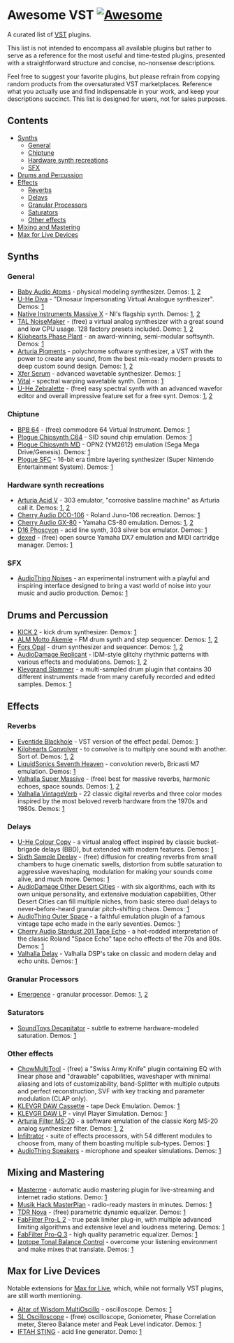 # Awesome VST [![Awesome](https://awesome.re/badge.svg)](https://awesome.re)

A curated list of [VST](https://en.wikipedia.org/wiki/Virtual_Studio_Technology) plugins.

This list is not intended to encompass all available plugins but rather to serve as a reference for the most useful and time-tested plugins, presented with a straightforward structure and concise, no-nonsense descriptions.

Feel free to suggest your favorite plugins, but please refrain from copying random products from the oversaturated VST marketplaces. Reference what you actually use and find indispensable in your work, and keep your descriptions succinct. This list is designed for users, not for sales purposes.

## Contents

<!-- START doctoc generated TOC please keep comment here to allow auto update -->
<!-- DON'T EDIT THIS SECTION, INSTEAD RE-RUN doctoc TO UPDATE -->

- [Synths](#synths)
  - [General](#general)
  - [Chiptune](#chiptune)
  - [Hardware synth recreations](#hardware-synth-recreations)
  - [SFX](#sfx)
- [Drums and Percussion](#drums-and-percussion)
- [Effects](#effects)
  - [Reverbs](#reverbs)
  - [Delays](#delays)
  - [Granular Processors](#granular-processors)
  - [Saturators](#saturators)
  - [Other effects](#other-effects)
- [Mixing and Mastering](#mixing-and-mastering)
- [Max for Live Devices](#max-for-live-devices)

<!-- END doctoc generated TOC please keep comment here to allow auto update -->

## Synths

### General

- [Baby Audio Atoms](https://babyaud.io/atoms) - physical modeling synthesizer. Demos: [1](https://youtu.be/z57s9xPYUX0), [2](https://youtu.be/t9V_othnsPw)
- [U-He Diva](https://u-he.com/products/diva/) - "Dinosaur Impersonating Virtual Analogue synthesizer". Demos: [1](https://youtu.be/-PO84tYA6mA)
- [Native Instruments Massive X](https://www.native-instruments.com/en/products/komplete/synths/massive-x/) - NI's flagship synth. Demos: [1](https://youtu.be/T4mfM73egsQ?si=rXQvDt2U8aznFgBo), [2](https://youtu.be/BYzagFV0eLM)
- [TAL NoiseMaker](https://tal-software.com/products/tal-noisemaker) - (free) a virtual analog synthesizer with a great sound and low CPU usage. 128 factory presets included. Demo: [1](https://youtu.be/caw0PO31etA), [2](https://youtu.be/ZoMsXVFoAno)
- [Kilohearts Phase Plant](https://kilohearts.com/products/phase_plant) - an award-winning, semi-modular softsynth. Demos: [1](https://youtu.be/-GvapBwcUDI)
- [Arturia Pigments](https://www.arturia.com/products/software-instruments/pigments/overview) - polychrome software synthesizer, a VST with the power to create any sound, from the best mix-ready modern presets to deep custom sound design. Demos: [1](https://youtu.be/fdkc8bnMUhY), [2](https://youtu.be/JUxs2JzJOio)
- [Xfer Serum](https://xferrecords.com/products/serum/) - advanced wavetable synthesizer. Demos: [1](https://youtu.be/TZm4UjzqvL4)
- [Vital](https://vital.audio/) - spectral warping wavetable synth. Demos: [1](https://youtu.be/7kNvSXxZrs4)
- [U-He Zebralette](https://u-he.com/products/zebralette/) - (free) easy spectral synth with an advanced wavefor editor and overall impressive feature set for a free synt. Demos: [1](https://youtu.be/G4HCHQteJlk), [2](https://youtu.be/gnevghILe8o)

### Chiptune

- [BPB 64](https://app.gumroad.com/d/bad87a6ced5edb7ca829cd6f8d006e2d) - (free) commodore 64 Virtual Instrument. Demos: [1](https://www.youtube.com/watch?v=5c6mQljB8MM)
- [Plogue Chipsynth C64](https://www.plogue.com/products/chipsynth-c64.html) - SID sound chip emulation. Demos: [1](https://youtu.be/I0XxqbbT5qA)
- [Plogue Chipsynth MD](https://www.plogue.com/products/chipsynth-md.html) - OPN2 (YM2612) emulation (Sega Mega Drive/Genesis). Demos: [1](https://youtu.be/HYD83w5hr_s)
- [Plogue SFC](https://www.plogue.com/products/chipsynth-sfc.html) - 16-bit era timbre layering synthesizer (Super Nintendo Entertainment System). Demos: [1](https://youtu.be/wizYHoVxp4k)

### Hardware synth recreations

- [Arturia Acid V](https://www.arturia.com/products/software-instruments/acid-v/overview) - 303 emulator, "corrosive bassline machine" as Arturia call it. Demos: [1](https://www.youtube.com/live/SzK9h2quTKo), [2](https://youtu.be/WmFIDpPmba4)
- [Cherry Audio DCO-106](https://cherryaudio.com/products/dco-106) - Roland Juno-106 recreation. Demos: [1](https://youtu.be/QPzn3kkHcI0)
- [Cherry Audio GX-80](https://cherryaudio.com/products/gx-80) - Yamaha CS-80 emulation. Demos: [1](https://youtu.be/5h-oki0UOFg), [2](https://youtu.be/MVJoT--Ix_w)
- [D16 Phoscyon](https://d16.pl/phoscyon) - acid line synth, 303 silver box emulator. Demos: [1](https://youtu.be/_XRoT-FdqjU)
- [dexed](https://asb2m10.github.io/dexed/) - (free) open source Yamaha DX7 emulation and MIDI cartridge manager. Demos: [1](https://youtu.be/wSs1-020nNY)

### SFX

- [AudioThing Noises](https://www.audiothing.net/instruments/noises/) - an experimental instrument with a playful and inspiring interface designed to bring a vast world of noise into your music and audio production. Demos: [1](https://youtu.be/Nh8QxkOAokw)

## Drums and Percussion

- [KICK 2](https://www.sonicacademy.com/products/kick-2) - kick drum synthesizer. Demos: [1](https://youtu.be/lvHjh2AWe8Y)
- [ALM Motto Akemie](https://busycircuits.com/motto-akemie/) - FM drum synth and step sequencer. Demos: [1](https://youtu.be/42QbIRc43u8), [2](https://youtu.be/vr8r9NlSnHE)
- [Fors Opal](https://fors.fm/opal) - drum synthesizer and sequencer. Demos: [1](https://youtu.be/87OGkyDBjvI), [2](https://youtu.be/kcuIYAj3y-E)
- [AudioDamage Replicant](https://www.audiodamage.com/products/ad056-replicant-3) - IDM-style glitchy rhythmic patterns with various effects and modulations. Demos: [1](https://youtu.be/yWPyRSURYFQ), [2](https://www.youtube.com/@d16group)
- [Klevgrand Slammer](https://klevgrand.se/products/slammer) - a multi-sampled drum plugin that contains 30 different instruments made from many carefully recorded and edited samples. Demos: [1](https://youtu.be/OVVxTH1pseU?si=AEhozygV04OMTOwl)

## Effects

### Reverbs

- [Eventide Blackhole](https://www.eventideaudio.com/plug-ins/blackhole/) - VST version of the effect pedal. Demos: [1](https://youtu.be/uxhrvO1imJs)
- [Kilohearts Convolver](https://kilohearts.com/products/convolver) - to convolve is to multiply one sound with another. Sort of. Demos: [1](https://youtu.be/VwWJTDzW-mQ), [2](https://youtu.be/uvMKOkkCwBU)
- [LiquidSonics Seventh Heaven](https://www.liquidsonics.com/software/seventh-heaven/) - convolution reverb, Bricasti M7 emulation. Demos: [1](https://youtu.be/gzjxnSW_7nM?si=hTUNgzqMRVEl1exj)
- [Valhalla Super Massive](https://valhalladsp.com/shop/reverb/valhalla-supermassive/) - (free) best for massive reverbs, harmonic echoes, space sounds. Demos: [1](https://youtu.be/O0ItJOb_T34), [2](https://youtu.be/cdu6AH2VJWU)
- [Valhalla VintageVerb](https://valhalladsp.com/shop/reverb/valhalla-vintage-verb/) - 22 classic digital reverbs and three color modes inspired by the most beloved reverb hardware from the 1970s and 1980s. Demos: [1](https://youtu.be/L0z7u4j3Jfg)

### Delays

- [U-He Colour Copy](https://u-he.com/products/colourcopy/) - a virtual analog effect inspired by classic bucket-brigade delays (BBD), but extended with modern features. Demos: [1](https://youtu.be/4RBb4BfaHXw)
- [Sixth Sample Deelay](https://sixthsample.com/deelay/) - (free) diffusion for creating reverbs from small chambers to huge cinematic swells, distortion from subtle saturation to aggressive waveshaping, modulation for making your sounds come alive, and much more. Demos: [1](https://youtu.be/fjdps2evVlw)
- [AudioDamage Other Desert Cities](https://www.audiodamage.com/collections/software/products/ad054-other-desert-cities) - with six algorithms, each with its own unique personality, and extensive modulation capabilities, Other Desert Cities can fill multiple niches, from basic stereo dual delays to never-before-heard granular pitch-shifting chaos. Demos: [1](https://youtu.be/eX4LPBi5Zd4)
- [AudioThing Outer Space](https://www.audiothing.net/effects/outer-space/) - a faithful emulation plugin of a famous vintage tape echo made in the early seventies. Demos: [1](https://youtu.be/xv5Up5LLxMI)
- [Cherry Audio Stardust 201 Tape Echo](https://cherryaudio.com/products/stardust-201) - a hot-rodded interpretation of the classic Roland "Space Echo" tape echo effects of the 70s and 80s. Demos: [1](https://youtu.be/IkNWnYxYER8)
- [Valhalla Delay](https://valhalladsp.com/shop/delay/valhalladelay/) - Valhalla DSP's take on classic and modern delay and echo units. Demos: [1](https://youtu.be/1pDVayo9GWc)

### Granular Processors

- [Emergence](https://daniel-gergely.itch.io/emergence) - granular processor. Demos: [1](https://youtu.be/PEB5pkHjVeo), [2](https://youtu.be/9YQKSd4nW4E)

### Saturators

- [SoundToys Decapitator](https://www.soundtoys.com/product/decapitator/) - subtle to extreme hardware-modeled saturation. Demos: [1](https://youtu.be/N0B-4rz2HTs)

### Other effects

- [ChowMultiTool](https://chowdsp.com/products.html) - (free) a "Swiss Army Knife" plugin containing EQ with linear phase and "drawable" capabilities, waveshaper with minimal aliasing and lots of customizability, band-Splitter with multiple outputs and perfect reconstruction, SVF with key tracking and parameter modulation (CLAP only).
- [KLEVGR DAW Cassette](https://klevgrand.com/products/dawcassette) - tape Deck Emulation. Demos: [1](https://youtu.be/2Zu_OuAUPTo)
- [KLEVGR DAW LP](https://klevgrand.com/products/dawlp) - vinyl Player Simulation. Demos: [1](https://youtu.be/tzgKTfmFzEo)
- [Arturia Filter MS-20](https://www.arturia.com/products/software-effects/filter-ms-20/overview) - a software emulation of the classic Korg MS-20 analog synthesizer filter. Demos: [1](https://youtu.be/-V9m3iPLGI0), [2](https://youtu.be/-gXgonwwjj0)
- [Infiltrator](https://deviousmachines.com/product/infiltrator/) - suite of effects processors, with 54 different modules to choose from, many of them boasting multiple sub-types. Demos: [1](https://youtu.be/EKNqcRs24dc)
- [AudioThing Speakers](https://www.audiothing.net/effects/speakers/) - microphone and speaker simulations. Demos: [1](https://youtu.be/-B-WS1xN0I0)

## Mixing and Mastering

- [Masterme](https://github.com/trummerschlunk/master_me) - automatic audio mastering plugin for live-streaming and internet radio stations. Demo: [1](https://www.youtube.com/shorts/hIegFZ4LJMs)
- [Musik Hack MasterPlan](https://www.musikhack.com/) - radio-ready masters in minutes. Demos: [1](https://youtu.be/h2O4svLRgjI)
- [TDR Nova](https://www.tokyodawn.net/tdr-nova/) - (free) parametric dynamic equalizer. Demos: [1](https://youtu.be/1CHFv4mWQYM)
- [FabFilter Pro-L 2](https://www.fabfilter.com/products/pro-l-2-limiter-plug-in) - true peak limiter plug-in, with multiple advanced limiting algorithms and extensive level and loudness metering. Demos: [1](https://youtu.be/oMJeWXtJODc)
- [FabFilter Pro-Q 3](https://www.fabfilter.com/products/pro-q-3-equalizer-plug-in) - high quality parametric equalizer. Demos: [1](https://youtu.be/IDMrLQGd21w)
- [Izotope Tonal Balance Control](https://www.izotope.com/en/products/tonal-balance-control-2.html) - overcome your listening environment and make mixes that translate. Demos: [1](https://youtu.be/PhAPM2XQWGI)

## Max for Live Devices

Notable extensions for [Max for Live](https://www.ableton.com/en/live/max-for-live/), which, while not formally VST plugins, are still worth mentioning.

- [Altar of Wisdom MultiOscillo](https://altarofwisdom.gumroad.com/l/multioscillo) - oscilloscope. Demos: [1](https://youtu.be/OmbAe6leINU)
- [SL Oscilloscope](https://searchlife.gumroad.com/l/sl-oscilloscope) - (free) oscilloscope, Goniometer, Phase Correlation meter, Stereo Balance meter and Peak Level indicator. Demos: [1](https://youtu.be/0qAzO6tQvoA)
- [IFTAH STING](https://maxforlive.com/library/device/8357/sting-by-iftah-a-really-nice-acid-line-generator) - acid line generator. Demo: [1](https://youtu.be/ywF4SFfwKs8)
